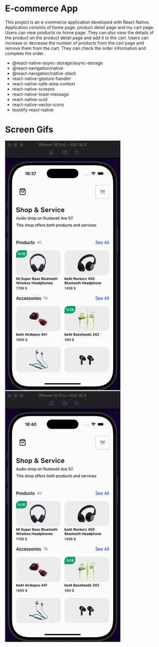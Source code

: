 <h1>E-commerce App</h1>

<p>This project is an e-commerce application developed with React Native. Application consists of home page, product detail page and my cart page. Users can view products on home page. They can also view the details of the product on the product detail page and add it to the cart. Users can increase or decrease the number of products from the cart page and remove them from the cart. They can check the order information and complete the order.</p>

<ul>

<li>@react-native-async-storage/async-storage</li>
<li>@react-navigation/native</li>
<li>@react-navigation/native-stack</li>
<li>react-native-gesture-handler</li>
<li>react-native-safe-area-context</li>
<li>react-native-screens</li>
<li>react-native-toast-message</li>
<li>react-native-uuid</li>
<li>react-native-vector-icons</li>
<li>toastify-react-native</li>

</ul>

<h1>Screen Gifs</h1>

<img src="./screen-gifs/gif.gif" />

<img src="./screen-gifs/gif2.gif" />
